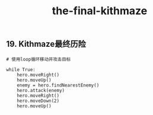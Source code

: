 ﻿---
layout: default
title: the-final-kithmaze
---
## 19. Kithmaze最终历险
```
# 使用loop循环移动并攻击目标

while True:
    hero.moveRight()
    hero.moveUp()
    enemy = hero.findNearestEnemy()
    hero.attack(enemy)
    hero.moveRight()
    hero.moveDown(2)
    hero.moveUp()

```

